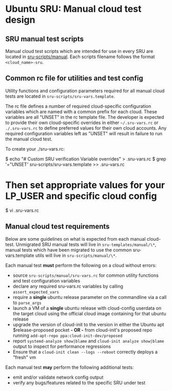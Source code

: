 # Ubuntu SRU: Manual cloud test design

## SRU manual test scripts

Manual cloud test scripts which are intended for use in every SRU are located in [sru-scripts/manual](../sru-scripts/manual). Each scripts filename follows the format `<cloud_name>-sru`.

## Common rc file for utilities and test config
Utility functions and configuration parameters required for all manual cloud tests are located in `sru-scripts/sru-vars.template`.

The rc file defines a number of required cloud-specific configuration variables which are named with a common prefix for each cloud. These variables are all "UNSET" in the rc template file. The developer is expected to provide their own cloud-specific overrides in either `~/.sru-vars.rc` or `./.sru-vars.rc` to define preferred values for their own cloud accounts.  Any required configuration variables left as "UNSET" will result in failure to run the manual cloud test.

To create your ./sru-vars.rc:

  $ echo "# Custom SRU verification Variable overrides" > .sru-vars.rc
  $ grep '="UNSET' sru-scripts/sru-vars.template >> .sru-vars.rc
  # Then set appropriate values for your LP_USER and specific cloud config
  $ vi .sru-vars.rc


## Manual cloud test requirements

Below are some guidelines on what is expected from each manual cloud-test.
Unmigrated SRU manual tests will live in `sru-templates/manual/\*`, manual tests
which have been migrated to use the common sru-vars.template utils will
live in `sru-scripts/manual/\*`.

Each manual test **must** perform the following on a cloud without errors:
  * source `sru-scripts/manual/sru-vars.rc` for common utility functions and
    test configuration variables
  * declare any required sru-vars.rc variables by calling `assert_expected_vars`
  * require a **single** ubuntu release parameter on the commandline via a call
    to `parse_args`
  * launch a VM of a **single** ubuntu release with cloud-config userdata on
    the target cloud using the official cloud image containing for that
    ubuntu release
  * upgrade the version of cloud-init to the version in either the
    Ubuntu apt $release-proposed pocket **- OR -**  from cloud-init's proposed
    repo running `add-apt-repo ppa:cloud-init-dev/proposed`
  * report `systemd-analyze show|blame` and `cloud-init analyze show|blame`
    output to inspect for performance regressions
  * Ensure that a `cloud-init clean --logs --reboot` correctly deploys a "fresh"
    vm

Each manual test **may** perform the following additional tests:
  * emit and/or validate network config output
  * verify any bugs/features related to the specific SRU under test
